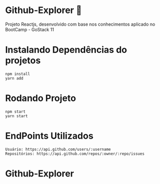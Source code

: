 # Github-Explorer 🚀

Projeto Reactjs, desenvolvido com base nos conhecimentos aplicado no BootCamp - GoStack 11

# Instalando Dependências do projetos
```
npm install
yarn add
```
# Rodando Projeto
```
npm start
yarn start
```

# EndPoints Utilizados
```
Usuário: https://api.github.com/users/:username
Repositórios: https://api.github.com/repos/:owner/:repo/issues
```
# Github-Explorer
